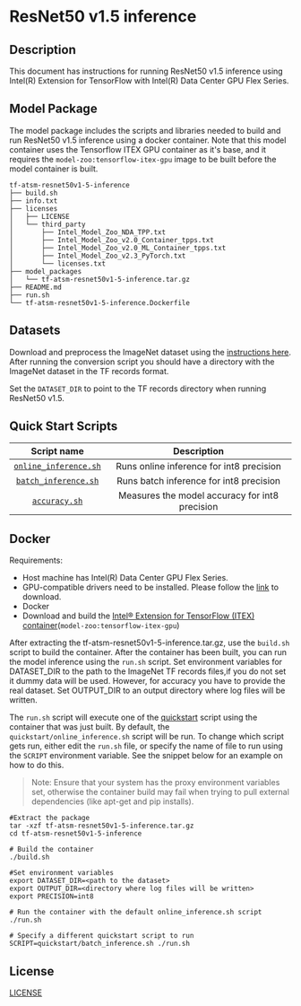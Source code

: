 <!--- 0. Title -->
# ResNet50 v1.5 inference

<!-- 10. Description -->
## Description

This document has instructions for running ResNet50 v1.5 inference using
Intel(R) Extension for TensorFlow with Intel(R) Data Center GPU Flex Series.

<!--- 20. Model package -->
## Model Package

The model package includes the scripts and libraries needed to
build and run ResNet50 v1.5 inference using a docker container. Note that
this model container uses the Tensorflow ITEX GPU container as it's base,
and it requires the `model-zoo:tensorflow-itex-gpu` image to be built before
the model container is built.
```
tf-atsm-resnet50v1-5-inference
├── build.sh
├── info.txt
├── licenses
│   ├── LICENSE
│   └── third_party
│       ├── Intel_Model_Zoo_NDA_TPP.txt
│       ├── Intel_Model_Zoo_v2.0_Container_tpps.txt
│       ├── Intel_Model_Zoo_v2.0_ML_Container_tpps.txt
│       ├── Intel_Model_Zoo_v2.3_PyTorch.txt
│       └── licenses.txt
├── model_packages
│   └── tf-atsm-resnet50v1-5-inference.tar.gz
├── README.md
├── run.sh
└── tf-atsm-resnet50v1-5-inference.Dockerfile
```


<!--- 30. Datasets -->
## Datasets

Download and preprocess the ImageNet dataset using the [instructions here](/datasets/imagenet/README.md).
After running the conversion script you should have a directory with the
ImageNet dataset in the TF records format.

Set the `DATASET_DIR` to point to the TF records directory when running ResNet50 v1.5.

<!--- 40. Quick Start Scripts -->
## Quick Start Scripts

| Script name | Description |
|:-------------:|:-------------:|
| [`online_inference.sh`](online_inference.sh) | Runs online inference for int8 precision | 
| [`batch_inference.sh`](batch_inference.sh)| Runs batch inference for int8 precision |
| [`accuracy.sh`](accuracy.sh) | Measures the model accuracy for int8 precision |

<!--- 60. Docker -->
## Docker

Requirements:
* Host machine has Intel(R) Data Center GPU Flex Series.
* GPU-compatible drivers need to be installed. Please follow the [link](https://registrationcenter.intel.com/en/products/download/4125/) to download.
* Docker
* Download and build the [Intel® Extension for TensorFlow (ITEX) container](https://registrationcenter.intel.com/en/products/subscription/956/)(`model-zoo:tensorflow-itex-gpu`)

After extracting the tf-atsm-resnet50v1-5-inference.tar.gz, use the `build.sh`
script to build the container. After the container has been built, you can
run the model inference using the `run.sh` script. Set environment variables
for DATASET_DIR to the path to the ImageNet TF records files,if you do not set it 
dummy data will be used. However, for accuracy you have to provide the real dataset. 
Set OUTPUT_DIR to an output directory where log files will be written. 

The `run.sh` script will execute one of the [quickstart](#quickstart) script
using the container that was just built. By default, the
`quickstart/online_inference.sh` script will be run. To change which
script gets run, either edit the `run.sh` file, or specify the name of file
to run using the `SCRIPT` environment variable.
See the snippet below for an example on how to do this.

> Note: Ensure that your system has the proxy environment variables
> set, otherwise the container build may fail when trying to pull external
> dependencies (like apt-get and pip installs).

```
#Extract the package
tar -xzf tf-atsm-resnet50v1-5-inference.tar.gz
cd tf-atsm-resnet50v1-5-inference

# Build the container
./build.sh

#Set environment variables
export DATASET_DIR=<path to the dataset>
export OUTPUT_DIR=<directory where log files will be written>
export PRECISION=int8 

# Run the container with the default online_inference.sh script
./run.sh

# Specify a different quickstart script to run
SCRIPT=quickstart/batch_inference.sh ./run.sh
```

<!--- 80. License -->
## License

[LICENSE](/LICENSE)

